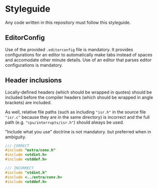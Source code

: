 # Styleguide
Any code written in this repository must follow this styleguide.

## EditorConfig
Use of the provided `.editorconfig` file is mandatory. It provides configurations for an editor to automatically make tabs instead of spaces and accomodate other minute details. Use of an editor that parses editor configurations is mandatory.

## Header inclusions
Locally-defined headers (which should be wrapped in quotes) should be included before the compiler headers (which should be wrapped in angle brackets) are included.

As well, relative file paths (such as including `"isr.h"` in the source file `"isr.c"` because they are in the same directory) is incorrect and the full path (e.g. `"cpu/interrupts/isr.h"`) should always be used. 

"Include what you use" doctrine is not mandatory. but preferred when in ambiguity.
```c
/// CORRECT
#include "extra/conv.h"
#include <stdint.h>
#include <stddef.h>

/// INCORRECT
#include "stdint.h"
#include <../extra/conv.h>
#include <stddef.h>
```
